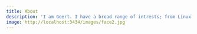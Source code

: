 ```yaml
---
title: About
description: 'I am Geert. I have a broad range of intrests; from Linux to hardware to music and art.'
image: http://localhost:3434/images/face2.jpg
---
```


